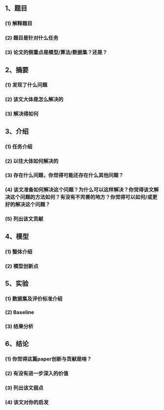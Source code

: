 
## 1、题目

### (1)	解释题目

### (2)	题目是针对什么任务

### (3)	论文的侧重点是模型/算法/数据集？还是？

## 2、摘要

### (1)	发现了什么问题

### (2)	该文大体是怎么解决的

### (3)	解决得如何

## 3、介绍

### (1)	任务介绍

### (2)	以往大体如何解决的

### (3)	存在什么问题，你觉得可能还存在什么其他问题？

### (4)	该文准备如何解决这个问题？为什么可以这样解决？你觉得该文解决这个问题的方法如何？有没有不完善的地方？你觉得可以如何/或更好的解决这个问题？

### (5)	列出该文贡献

## 4、模型

### (1)	整体介绍

### (2)	模型创新点

## 5、实验

### (1)	数据集及评价标准介绍

### (2)	Baseline

### (3)	结果分析

## 6、结论

### (1)	你觉得这篇paper创新与贡献是啥？

### (2)	有没有进一步深入的价值

### (3)	列出该文弱点

### (4)	该文对你的启发

